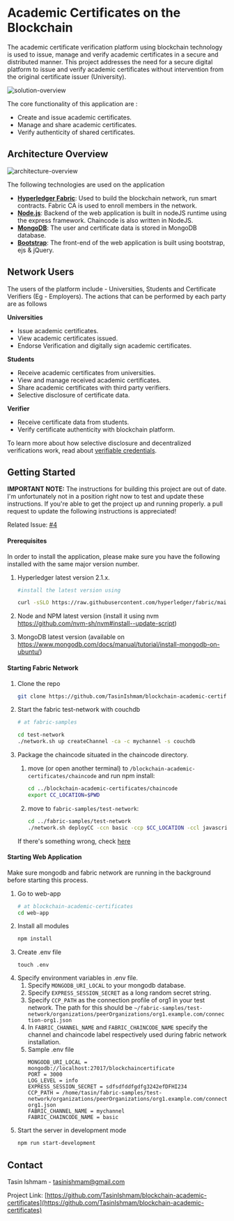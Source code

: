 # Academic Certificates on the Blockchain

The academic certificate verification platform using blockchain technology is used to issue, manage and verify academic certificates in a secure and distributed manner. This project addresses the need for a secure digital platform to issue and verify academic certificates without intervention from the original certificate issuer (University).

![solution-overview](./resources/solution-overview.png)

The core functionality of this application are :
* Create and issue academic certificates.
* Manage and share academic certificates.
* Verify authenticity of shared certificates.

## Architecture Overview
![architecture-overview](./resources/network-architecture.png)

The following technologies are used on the application
* **[Hyperledger Fabric](https://www.hyperledger.org/use/fabric)**: Used to build the blockchain network, run smart contracts. Fabric CA is used to enroll members in the network. 
* **[Node.js](https://nodejs.org/en/)**: Backend of the web application is built in nodeJS runtime using the express framework. Chaincode is also written in NodeJS.
* **[MongoDB](https://www.mongodb.com/)**: The user and certificate data is stored in MongoDB database. 
* **[Bootstrap](https://getbootstrap.com/)**: The front-end of the web application is built using bootstrap, ejs & jQuery.

## Network Users

The users of the platform include - Universities, Students and Certificate Verifiers (Eg - Employers). The actions that can be performed by each party are as follows

**Universities**
* Issue academic certificates.
* View academic certificates issued. 
* Endorse Verification and digitally sign academic certificates.

**Students**
* Receive academic certificates from universities.
* View and manage received academic certificates.
* Share academic certificates with third party verifiers.
* Selective disclosure of certificate data.

**Verifier**
* Receive certificate data from students.
* Verify certificate authenticity with blockchain platform.

To learn more about how selective disclosure and decentralized verifications work, read about [verifiable credentials](https://en.wikipedia.org/wiki/Verifiable_credentials).


## Getting Started

**IMPORTANT NOTE:** The instructions for building this project are out of date. I'm unfortunately not in a position right now to test and update these instructions. If you're able to get the project up and running properly. a pull request to update the following instructions is appreciated! 

Related Issue: [#4](https://github.com/TasinIshmam/blockchain-academic-certificates/issues/4) 

#### Prerequisites

In order to install the application, please make sure you have the following installed with the same major version number.

1) Hyperledger latest version 2.1.x.  
    ```sh
    #install the latest version using
    
    curl -sSLO https://raw.githubusercontent.com/hyperledger/fabric/main/scripts/install-fabric.sh && chmod +x install-fabric.sh | ./install-fabric.sh
    ```

2) Node and NPM latest version (install it using nvm https://github.com/nvm-sh/nvm#install--update-script)
3) MongoDB latest version (available on https://www.mongodb.com/docs/manual/tutorial/install-mongodb-on-ubuntu/)
    



#### Starting Fabric Network

1) Clone the repo
    ```sh
    git clone https://github.com/TasinIshmam/blockchain-academic-certificates.git
    ```
2) Start the fabric test-network with couchdb
    ```sh
    # at fabric-samples
    
    cd test-network
    ./network.sh up createChannel -ca -c mychannel -s couchdb
    ```
3) Package the chaincode situated in the chaincode directory.
    1) move (or open another terminal) to `/blockchain-academic-certificates/chaincode` and run npm install:
        ```sh
        cd ../blockchain-academic-certificates/chaincode
        export CC_LOCATION=$PWD
        ```
    2) move to `fabric-samples/test-network`:
        ```sh
        cd ../fabric-samples/test-network
        ./network.sh deployCC -ccn basic -ccp $CC_LOCATION -ccl javascript
        ```

    If there's something wrong, check [here](https://hyperledger-fabric.readthedocs.io/en/release-2.2/deploy_chaincode.html#javascript)

#### Starting Web Application
Make sure mongodb and fabric network are running in the background before starting this process. 

1) Go to web-app
    ```sh
    # at blockchain-academic-certificates
    cd web-app
    ```
2) Install all modules
    ```sh 
   npm install
    ```
3) Create .env file
    ``` 
    touch .env 
    ```
4) Specify environment variables in .env file.
    1) Specify ```MONGODB_URI_LOCAL``` to your mongodb database.
    2) Specify ```EXPRESS_SESSION_SECRET``` as a long random secret string.
    3) Specify ```CCP_PATH``` as the connection profile of org1 in your test network. The path for this should be ```~/fabric-samples/test-network/organizations/peerOrganizations/org1.example.com/connection-org1.json```  
    4) In ```FABRIC_CHANNEL_NAME``` and ```FABRIC_CHAINCODE_NAME``` specify the channel and chaincode label respectively used during fabric network installation.
    5) Sample .env file
        ```dotenv
        MONGODB_URI_LOCAL = mongodb://localhost:27017/blockchaincertificate
        PORT = 3000
        LOG_LEVEL = info
        EXPRESS_SESSION_SECRET = sdfsdfddfgdfg3242efDFHI234 
        CCP_PATH = /home/tasin/fabric-samples/test-network/organizations/peerOrganizations/org1.example.com/connection-org1.json
        FABRIC_CHANNEL_NAME = mychannel
        FABRIC_CHAINCODE_NAME = basic
        ```
5) Start the server in development mode
    ```sh
    npm run start-development
    ```

<!-- CONTACT -->
## Contact

Tasin Ishmam - [tasinishmam@gmail.com](mailto:tasinishmam@gmail.com) 

Project Link: [https://github.com/TasinIshmam/blockchain-academic-certificates](https://github.com/TasinIshmam/blockchain-academic-certificates)



